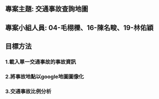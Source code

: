 ## 專案主題: 交通事故查詢地圖
## 專案小組人員: 04-毛栩櫟、16-陳名畯、19-林佑穎

## 目標方法
### 1.載入單一交通事故的事故資訊
### 2.將事故地點以google地圖圖像化
### 3.交通事故比例分析